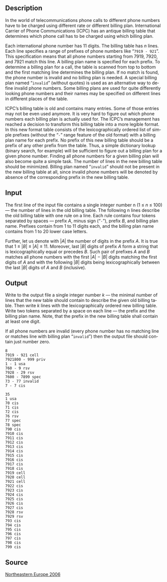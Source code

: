 <h2>Description</h2><span lang="en-us"><p>In the world of telecommunications phone calls to different phone numbers have to be charged using different rate or different billing plan. International Carrier of Phone Communications (ICPC) has an antique billing table that determines which phone call has to be charged using which billing plan.</p><p>Each international phone number has 11 digits. The billing table has <i>n</i> lines. Each line specifies a range of prefixes of phone numbers like “<code>7919 - 921</code>”. This specification means that all phone numbers starting from 7919, 7920, and 7921 match this line. A billing plan name is specified for each prefix. To determine a billing plan for a call, the table is scanned from top to bottom and the first matching line determines the billing plan. If no match is found, the phone number is invalid and no billing plan is needed. A special billing plan named “<code>invalid</code>” (without quotes) is used as an alternative way to define invalid phone numbers. Some billing plans are used for quite differently looking phone numbers and their names may be specified on different lines in different places of the table.</p><p>ICPC’s billing table is old and contains many entries. Some of those entries may not be even used anymore. It is very hard to figure out which phone numbers each billing plan is actually used for. The ICPC’s management has reached a decision to transform this billing table into a more legible format. In this new format table consists of the lexicographically ordered list of simple prefixes (without the “<code>-</code>” range feature of the old format) with a billing plan name for each prefix. No prefix of this new billing table should be a prefix of any other prefix from the table. Thus, a simple dictionary lookup (binary search, for example) will be sufficient to figure out a billing plan for a given phone number. Finding all phone numbers for a given billing plan will also become quite a simple task. The number of lines in the new billing table should be minimized. Billing plan named “<code>invalid</code>” should not be present in the new billing table at all, since invalid phone numbers will be denoted by absence of the corresponding prefix in the new billing table.</p></span><h2>Input</h2><span lang="en-us"><p>The first line of the input file contains a single integer number n (1 ≤ <i>n</i> ≤ 100) — the number of lines in the old billing table. The following n lines describe the old billing table with one rule on a line. Each rule contains four tokens separated by spaces — prefix <i>A</i>, minus sign (“<code>-</code>”), prefix <i>B</i>, and billing plan name. Prefixes contain from 1 to 11 digits each, and the billing plan name contains from 1 to 20 lower case letters.</p><p>Further, let us denote with |<i>A</i>| the number of digits in the prefix <i>A</i>. It is true that 1 ≤ |<i>B</i>| ≤ |<i>A</i>| ≤ 11. Moreover, last |<i>B</i>| digits of prefix <i>A</i> form a string that is lexicographically equal or precedes <i>B</i>. Such pair of prefixes <i>A</i> and <i>B</i> matches all phone numbers with the first |<i>A</i>| − |<i>B</i>| digits matching the first digits of <i>A</i> and with the following |<i>B</i>| digits being lexicographically between the last |<i>B</i>| digits of <i>A</i> and <i>B</i> (inclusive).</p></span><h2>Output</h2><span lang="en-us"><p>Write to the output file a single integer number <i>k</i> — the minimal number of lines that the new table should contain to describe the given old billing table. Then write <i>k</i> lines with the lexicographically ordered new billing table. Write two tokens separated by a space on each line — the prefix and the billing plan name. Note, that the prefix in the new billing table shall contain at least one digit.</p><p>If all phone numbers are invalid (every phone number has no matching line or matches line with billing plan “<code>invalid</code>”) then the output file should contain just number zero.</p></span><pre><code class="language-input1">8
7919 - 921 cell
7921800 - 999 priv
1 - 1 usa
760 - 9 rsv
7928 - 29 rsv
7600 - 7899 spec
73 - 77 invalid
7 - 7 cis</code></pre><pre><code class="language-output1">35
1 usa
70 cis
71 cis
72 cis
76 rsv
77 spec
78 spec
790 cis
7910 cis
7911 cis
7912 cis
7913 cis
7914 cis
7915 cis
7916 cis
7917 cis
7918 cis
7919 cell
7920 cell
7921 cell
7922 cis
7923 cis
7924 cis
7925 cis
7926 cis
7927 cis
7928 rsv
7929 rsv
793 cis
794 cis
795 cis
796 cis
797 cis
798 cis
799 cis</code></pre><h2>Source</h2><a href="searchproblem?field=source&amp;key=Northeastern+Europe+2006">Northeastern Europe 2006</a>